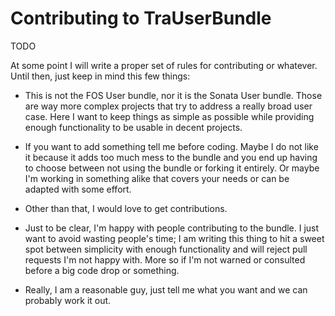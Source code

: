 # Contributing to TraUserBundle #

TODO

At some point I will write a proper set of rules for contributing or whatever.
Until then, just keep in mind this few things:

 - This is not the FOS User bundle, nor it is the Sonata User bundle. Those are
   way more complex projects that try to address a really broad user case.
   Here I want to keep things as simple as possible while providing enough
   functionality to be usable in decent projects.
   
 - If you want to add something tell me before coding. Maybe I do not like it
   because it adds too much mess to the bundle
   and you end up having to choose between not using the bundle or forking
   it entirely. Or maybe I'm working in something alike that covers your needs
   or can be adapted with some effort.
   
 - Other than that, I would love to get contributions.
 
 - Just to be clear, I'm happy with people contributing to the bundle. I just 
   want to avoid wasting people's time; I am writing this thing to hit a sweet
   spot between simplicity with enough functionality and will reject pull 
   requests I'm not happy with. More so if I'm not warned or consulted before a 
   big code drop or something.
   
 - Really, I am a reasonable guy, just tell me what you want and we can probably
   work it out.